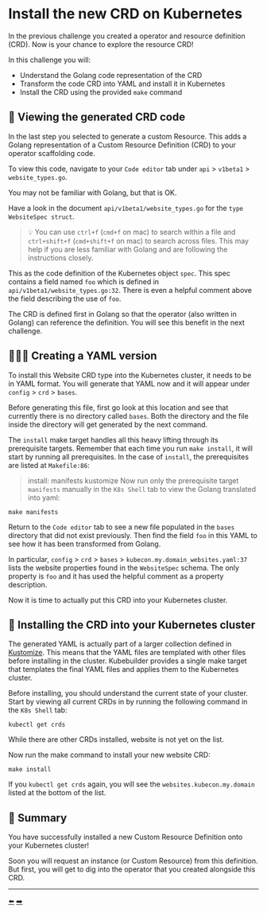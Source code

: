 # Install the new CRD on Kubernetes

In the previous challenge you created a operator and resource definition (CRD). Now is your chance to explore the resource CRD!

In this challenge you will:

- Understand the Golang code representation of the CRD
- Transform the code CRD into YAML and install it in Kubernetes
- Install the CRD using the provided `make` command


## 🧬 Viewing the generated CRD code

In the last step you selected to generate a custom Resource. This adds a Golang representation of a Custom Resource Definition (CRD) to your operator scaffolding code.

To view this code, navigate to your `Code editor` tab under `api` > `v1beta1` > `website_types.go`.

You may not be familiar with Golang, but that is OK.

Have a look in the document `api/v1beta1/website_types.go` for the `type WebsiteSpec struct`.

> 💡 You can use `ctrl+f` (`cmd+f` on mac) to search within a file and `ctrl+shift+f` (`cmd+shift+f` on mac) to search across files. This may help if you are less familiar with Golang and are following the instructions closely.

This as the code definition of the Kubernetes object `spec`. This spec contains a field named `foo` which is defined in `api/v1beta1/website_types.go:32`. There is even a helpful comment above the field describing the use of `foo`.

The CRD is defined first in Golang so that the operator (also written in Golang) can reference the definition. You will see this benefit in the next challenge.


## 👩🏾‍💻 Creating a YAML version

To install this Website CRD type into the Kubernetes cluster, it needs to be in YAML format. You will generate that YAML now and it will appear  under `config` > `crd` > `bases`.

Before generating this file, first go look at this location and see that currently there is no directory called `bases`. Both the directory and the file inside the directory will get generated by the next command.

The `install` make target handles all this heavy lifting through its prerequisite targets. Remember that each time you run `make install`, it will start by running all prerequisites. In the case of `install`, the prerequisites are listed at `Makefile:86`:

> install: manifests kustomize
Now run only the prerequisite target `manifests` manually in the `K8s Shell` tab to view the Golang translated into yaml:

```
make manifests
```

Return to the `Code editor` tab to see a new file populated in the `bases` directory that did not exist previously. Then find the field `foo` in this YAML to see how it has been transformed from Golang.

In particular, `config` > `crd` > `bases` > `kubecon.my.domain_websites.yaml:37` lists the website properties found in the `WebsiteSpec` schema. The only property is `foo` and it has used the helpful comment as a property description.

Now it is time to actually put this CRD into your Kubernetes cluster.


## 🚀 Installing the CRD into your Kubernetes cluster

The generated YAML is actually part of a larger collection defined in [Kustomize](https://kustomize.io/). This means that the YAML files are templated with other files before installing in the cluster. Kubebuilder provides a single make target that templates the final YAML files and applies them to the Kubernetes cluster.

Before installing, you should understand the current state of your cluster. Start by viewing all current CRDs in by running the following command in the `K8s Shell` tab:

```
kubectl get crds
```

While there are other CRDs installed, website is not yet on the list.

Now run the make command to install your new website CRD:

```
make install
```

If you `kubectl get crds` again, you will see the `websites.kubecon.my.domain` listed at the bottom of the list.


## 📕 Summary

You have successfully installed a new Custom Resource Definition onto your Kubernetes cluster!

Soon you will request an instance (or Custom Resource) from this definition. But first, you will get to dig into the operator that you created alongside this CRD.


<hr>
<a href="../03-generate-a-new-operator-and-custom-resource/">⬅️</a>
<a href="../05-understand-the-new-operator-by-adding-logs/">➡️</a>
